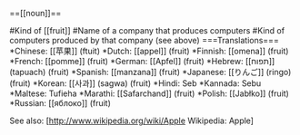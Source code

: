 ==[[noun]]==

#Kind of [[fruit]]
#Name of a company that produces computers
#Kind of computers produced by that company (see above)
===Translations===
*Chinese: [[苹果]] (ftuit)
*Dutch: [[appel]] (fruit)
*Finnish: [[omena]] (fruit)
*French: [[pomme]] (fruit)
*German: [[Apfel]] (fruit)
*Hebrew: [[תפוח]] (tapuach) (fruit)
*Spanish: [[manzana]] (fruit)
*Japanese: [[りんご]] (ringo) (fruit)
*Korean: [[사과]] (sagwa) (fruit)
*Hindi: Seb
*Kannada: Sebu
*Maltese: Tufieha
*Marathi: [[Safarchand]] (fruit)
*Polish: [[Jabłko]] (fruit)
*Russian: [[яблоко]] (fruit)


See also: [http://www.wikipedia.org/wiki/Apple Wikipedia: Apple]